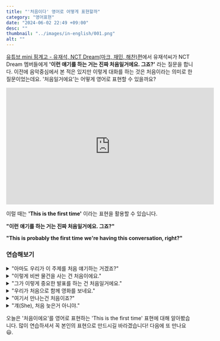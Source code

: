 ```yaml
---
title: "'처음이다' 영어로 어떻게 표현할까"
category: "영어표현"
date: "2024-06-02 22:49 +09:00"
desc: ""
thumbnail: "../images/in-english/001.png"
alt: ""
---
```


[유튜브 mini 핑계고 - 유재석, NCT Dream(마크, 재민, 해찬)편](https://www.youtube.com/watch?v=nMpn3GMD2Is&t=134s)에서 유재석씨가 NCT Dream 멤버들에게 **'이런 얘기를 하는 거는 진짜 처음일거에요. 그죠?'** 라는 질문을 합니다. 이전에 음악중심에서 본 적은 있지만 이렇게 대화를 하는 것은 처음이라는 의미로 한 질문이었는데요. '처음일거에요'는 어떻게 영어로 표현할 수 있을까요?

<iframe width="560" height="315" src="https://www.youtube.com/embed/nMpn3GMD2Is?si=2LRgSWExxBv8m11e&amp;start=129" title="YouTube video player" frameborder="0" allow="accelerometer; autoplay; clipboard-write; encrypted-media; gyroscope; picture-in-picture; web-share" referrerpolicy="strict-origin-when-cross-origin" allowfullscreen></iframe>

이럴 때는 **'This is the first time'** 이라는 표현을 활용할 수 있습니다.

**"이런 얘기를 하는 거는 진짜 처음일거에요. 그죠?"**

**"This is probably the first time we're having this conversation, right?"**

### 연습해보기

<details>
<summary>"아마도 우리가 이 주제를 처음 얘기하는 거겠죠?"</summary>
<span>"This is probably the first time we're talking about this topic, right?"</span>
</details>

<details>
<summary>"이렇게 비싼 물건을 사는 건 처음이에요."</summary>
<span>"This is the first time I'm buying something this expensive."</span>
</details>

<details>
<summary>"그가 이렇게 중요한 발표를 하는 건 처음일거에요."</summary>
<span>"This is probably the first time he's giving such an important presentation."</span>
</details>

<details>
<summary>"우리가 처음으로 함께 영화를 보네요."</summary>
<span>"This is the first time we're watching a movie together."</span>
</details>

<details>
<summary>"여기서 만나는건 처음이죠?"</summary>
<span>"This is probably the first time we're meeting here, right?"</span>
</details>

<details>
<summary>"걔(She), 처음 늦은거 아니야."</summary>
<span>"This isn't the first time she's been late."</span>
</details>

오늘은 '처음이에요'를 영어로 표현하는 'This is the first time' 표현에 대해 알아봤습니다. 많이 연습하셔서 꼭 본인의 표현으로 만드시길 바라겠습니다! 다음에 또 만나요 😃.
